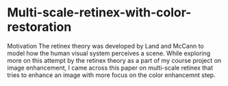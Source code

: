 # Multi-scale-retinex-with-color-restoration

Motivation
The retinex theory was developed by Land and McCann to model how the human visual system perceives a scene. While exploring more on this attempt by the retinex theory as a part of my course project on image enhancement, I came across this paper on multi-scale retinex that tries to enhance an image with more focus on the color enhancemnt step.

